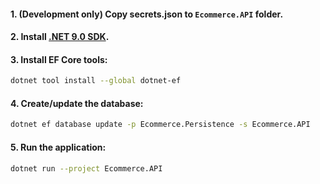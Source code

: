 #### 1. (Development only) Copy secrets.json to ```Ecommerce.API``` folder.

#### 2. Install [.NET 9.0 SDK](https://dotnet.microsoft.com/en-us/download/dotnet/9.0).

#### 3. Install EF Core tools:
```bash
dotnet tool install --global dotnet-ef
```

#### 4. Create/update the database:
```bash
dotnet ef database update -p Ecommerce.Persistence -s Ecommerce.API
```

#### 5. Run the application:
```bash
dotnet run --project Ecommerce.API
```
